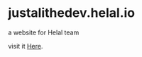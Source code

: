 # justalithedev.helal.io
a website for Helal team

visit it [Here]([https://pages.github.com/](https://justalithedev.github.io/justalithedev.helal.io/helal-website/index.html)).
